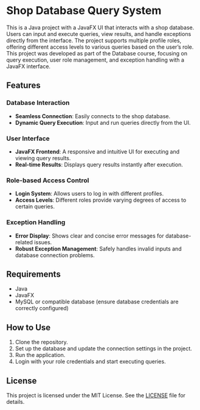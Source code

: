 # Shop Database Query System

This is a Java project with a JavaFX UI that interacts with a shop database. Users can input and execute queries, view results, and handle exceptions directly from the interface. The project supports multiple profile roles, offering different access levels to various queries based on the user’s role. This project was developed as part of the Database course, focusing on query execution, user role management, and exception handling with a JavaFX interface.


## Features

### Database Interaction
- **Seamless Connection**: Easily connects to the shop database.
- **Dynamic Query Execution**: Input and run queries directly from the UI.

### User Interface
- **JavaFX Frontend**: A responsive and intuitive UI for executing and viewing query results.
- **Real-time Results**: Displays query results instantly after execution.

### Role-based Access Control
- **Login System**: Allows users to log in with different profiles.
- **Access Levels**: Different roles provide varying degrees of access to certain queries.

### Exception Handling
- **Error Display**: Shows clear and concise error messages for database-related issues.
- **Robust Exception Management**: Safely handles invalid inputs and database connection problems.

## Requirements
- Java 
- JavaFX 
- MySQL or compatible database (ensure database credentials are correctly configured)

## How to Use
1. Clone the repository.
2. Set up the database and update the connection settings in the project.
3. Run the application.
4. Login with your role credentials and start executing queries.


## License
This project is licensed under the MIT License. See the [LICENSE](LICENSE) file for details.

